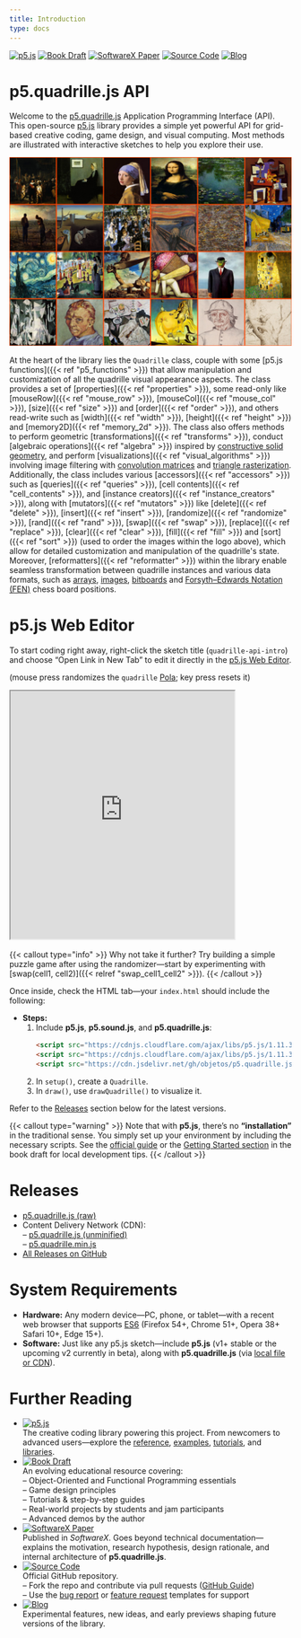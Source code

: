 ```yaml
---
title: Introduction
type: docs
---
```


[![p5.js](https://img.shields.io/badge/p5.js-ED225D?logo=p5.js&logoColor=white)](https://p5js.org/)
[![Book Draft](https://img.shields.io/badge/Book_Draft-228B22?logo=mdbook)](https://objetos.github.io/docs/)
[![SoftwareX Paper](https://img.shields.io/badge/SoftwareX_Paper-0066CC?logo=livejournal)](https://www.sciencedirect.com/science/article/pii/S2352711024002097)
[![Source Code](https://img.shields.io/badge/Source_Code-181717?logo=github)](https://github.com/objetos/p5.quadrille.js)
[![Blog](https://img.shields.io/badge/Blog-0A0A0A?logo=dev.to&logoColor=white)](https://jpcharalambosh.co/tags/p5.quadrille.js/)

# p5.quadrille.js API

Welcome to the [p5.quadrille.js](https://github.com/objetos/p5.quadrille.js) Application Programming Interface (API). This open-source [p5.js](https://p5js.org/) library provides a simple yet powerful API for grid-based creative coding, game design, and visual computing. Most methods are illustrated with interactive sketches to help you explore their use.

![Quadrille cells sorted by their luminance levels.](p5.quadrille.js.png)

At the heart of the library lies the `Quadrille` class, couple with some [p5.js functions]({{< ref "p5_functions" >}}) that allow manipulation and customization of all the quadrille visual appearance aspects. The class provides a set of [properties]({{< ref "properties" >}}), some read-only like [mouseRow]({{< ref "mouse_row" >}}), [mouseCol]({{< ref "mouse_col" >}}), [size]({{< ref "size" >}}) and [order]({{< ref "order" >}}), and others read-write such as [width]({{< ref "width" >}}), [height]({{< ref "height" >}}) and [memory2D]({{< ref "memory_2d" >}}). The class also offers methods to perform geometric [transformations]({{< ref "transforms" >}}), conduct [algebraic operations]({{< ref "algebra" >}}) inspired by [constructive solid geometry](https://en.wikipedia.org/wiki/Constructive_solid_geometry), and perform [visualizations]({{< ref "visual_algorithms" >}}) involving image filtering with [convolution matrices](https://en.wikipedia.org/wiki/Kernel_%28image_processing%29) and [triangle rasterization](https://fgiesen.wordpress.com/2013/02/06/the-barycentric-conspirac/). Additionally, the class includes various [accessors]({{< ref "accessors" >}}) such as [queries]({{< ref "queries" >}}), [cell contents]({{< ref "cell_contents" >}}), and [instance creators]({{< ref "instance_creators" >}}), along with [mutators]({{< ref "mutators" >}}) like [delete]({{< ref "delete" >}}), [insert]({{< ref "insert" >}}), [randomize]({{< ref "randomize" >}}), [rand]({{< ref "rand" >}}), [swap]({{< ref "swap" >}}), [replace]({{< ref "replace" >}}), [clear]({{< ref "clear" >}}), [fill]({{< ref "fill" >}}) and [sort]({{< ref "sort" >}}) (used to order the images within the logo above), which allow for detailed customization and manipulation of the quadrille's state. Moreover, [reformatters]({{< ref "reformatter" >}}) within the library enable seamless transformation between quadrille instances and various data formats, such as [arrays](https://developer.mozilla.org/en-US/docs/Web/JavaScript/Reference/Global_Objects/Array), [images](https://p5js.org/reference/#/p5.Image), [bitboards](https://en.wikipedia.org/wiki/Bitboard) and [Forsyth–Edwards Notation (FEN)](https://en.wikipedia.org/wiki/Forsyth%E2%80%93Edwards_Notation) chess board positions.

# p5.js Web Editor

To start coding right away, right-click the sketch title (`quadrille-api-intro`) and choose “Open Link in New Tab” to edit it directly in the [p5.js Web Editor](https://editor.p5js.org).  

(mouse press randomizes the `quadrille` [Pola](https://en.wikipedia.org/wiki/Policarpa_Salavarrieta); key press resets it)  
<iframe src="https://editor.p5js.org/nakednous/full/FHb4aijva" width="400" height="442"></iframe>

{{< callout type="info" >}}
Why not take it further? Try building a simple puzzle game after using the randomizer—start by experimenting with [swap(cell1, cell2)]({{< relref "swap_cell1_cell2" >}}).
{{< /callout >}}

Once inside, check the HTML tab—your `index.html` should include the following:

- **Steps:**  
  1. Include **p5.js**, **p5.sound.js**, and **p5.quadrille.js**:  
     ```html
     <script src="https://cdnjs.cloudflare.com/ajax/libs/p5.js/1.11.3/p5.js"></script>
     <script src="https://cdnjs.cloudflare.com/ajax/libs/p5.js/1.11.3/addons/p5.sound.min.js"></script>
     <script src="https://cdn.jsdelivr.net/gh/objetos/p5.quadrille.js/p5.quadrille.min.js"></script>
     ```
  2. In `setup()`, create a `Quadrille`.  
  3. In `draw()`, use `drawQuadrille()` to visualize it.  

Refer to the [Releases](#releases) section below for the latest versions.

{{< callout type="warning" >}}
Note that with **p5.js**, there’s no **“installation”** in the traditional sense. You simply set up your environment by including the necessary scripts. See the [official guide](https://p5js.org/tutorials/setting-up-your-environment/) or the [Getting Started section](https://objetos.github.io/docs/p5_intro/getting_started/#html-template-for-local-development) in the book draft for local development tips.
{{< /callout >}}

# Releases

- [p5.quadrille.js (raw)](https://raw.githubusercontent.com/objetos/p5.quadrille.js/main/p5.quadrille.js)  
- Content Delivery Network (CDN):  
  – [p5.quadrille.js (unminified)](https://cdn.jsdelivr.net/gh/objetos/p5.quadrille.js/p5.quadrille.js)  
  – [p5.quadrille.min.js](https://cdn.jsdelivr.net/gh/objetos/p5.quadrille.js/p5.quadrille.min.js)  
- [All Releases on GitHub](https://github.com/objetos/p5.quadrille.js/releases)

# System Requirements

- **Hardware:** Any modern device—PC, phone, or tablet—with a recent web browser that supports [ES6](https://www.w3schools.com/JS/js_es6.asp) (Firefox 54+, Chrome 51+, Opera 38+ Safari 10+, Edge 15+).
- **Software:** Just like any p5.js sketch—include **p5.js** (v1+ stable or the upcoming v2 currently in beta), along with **p5.quadrille.js** (via [local file or CDN](#releases)).

# Further Reading

- [![p5.js](https://img.shields.io/badge/p5.js-ED225D?logo=p5.js&logoColor=white)](https://p5js.org/)  
  The creative coding library powering this project. From newcomers to advanced users—explore the [reference](https://p5js.org/reference/), [examples](https://p5js.org/examples/), [tutorials](https://p5js.org/learn/), and [libraries](https://p5js.org/libraries/).
- [![Book Draft](https://img.shields.io/badge/Book_Draft-228B22?logo=mdbook)](https://objetos.github.io/docs/)  
  An evolving educational resource covering:  
  – Object-Oriented and Functional Programming essentials  
  – Game design principles  
  – Tutorials & step-by-step guides  
  – Real-world projects by students and jam participants  
  – Advanced demos by the author
- [![SoftwareX Paper](https://img.shields.io/badge/SoftwareX_Paper-0066CC?logo=livejournal)](https://www.sciencedirect.com/science/article/pii/S2352711024002097)  
  Published in *SoftwareX*. Goes beyond technical documentation—explains the motivation, research hypothesis, design rationale, and internal architecture of **p5.quadrille.js**.
- [![Source Code](https://img.shields.io/badge/Source_Code-181717?logo=github)](https://github.com/objetos/p5.quadrille.js)  
  Official GitHub repository.  
  – Fork the repo and contribute via pull requests ([GitHub Guide](https://docs.github.com/en/get-started/quickstart/contributing-to-projects))  
  – Use the [bug report](https://github.com/objetos/p5.quadrille.js/blob/main/.github/ISSUE_TEMPLATE/bug_report.md) or [feature request](https://github.com/objetos/p5.quadrille.js/blob/main/.github/ISSUE_TEMPLATE/feature_request.md) templates for support
- [![Blog](https://img.shields.io/badge/Blog-0A0A0A?logo=dev.to&logoColor=white)](https://jpcharalambosh.co/tags/p5.quadrille.js/)  
Experimental features, new ideas, and early previews shaping future versions of the library.